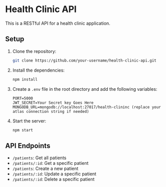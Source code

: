 # Health Clinic API

This is a RESTful API for a health clinic application.

## Setup

1. Clone the repository:

   ```bash
   git clone https://github.com/your-username/health-clinic-api.git
   ```

2. Install the dependencies:

   ```bash
   npm install
   ```

3. Create a `.env` file in the root directory and add the following variables:

   ```plaintext
   PORT=5000
   JWT_SECRET=Your Secret key Goes Here
   MONGODB_URL=mongodb://localhost:27017/health-clininc (replace your atlas connection string if needed)
   ```

4. Start the server:

   ```bash
   npm start
   ```

## API Endpoints

- `/patients`: Get all patients
- `/patients/:id`: Get a specific patient
- `/patients`: Create a new patient
- `/patients/:id`: Update a specific patient
- `/patients/:id`: Delete a specific patient
